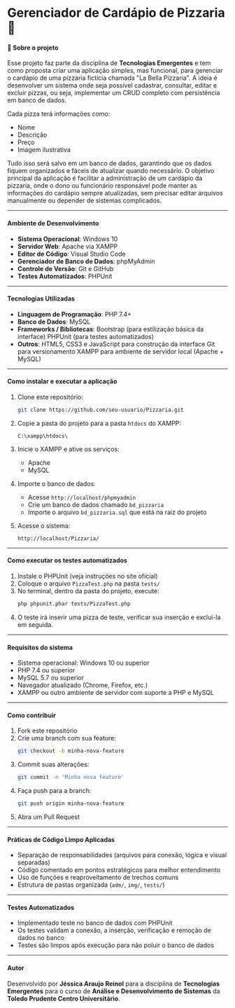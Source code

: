 
# Gerenciador de Cardápio de Pizzaria 🍕

#### 📌 Sobre o projeto

Esse projeto faz parte da disciplina de **Tecnologias Emergentes** e tem como proposta criar uma aplicação simples, mas funcional, para gerenciar o cardápio de uma pizzaria fictícia chamada "La Bella Pizzaria". A ideia é desenvolver um sistema onde seja possível cadastrar, consultar, editar e excluir pizzas, ou seja, implementar um CRUD completo com persistência em banco de dados.

Cada pizza terá informações como:
- Nome
- Descrição
- Preço
- Imagem ilustrativa

Tudo isso será salvo em um banco de dados, garantindo que os dados fiquem organizados e fáceis de atualizar quando necessário.
O objetivo principal da aplicação é facilitar a administração de um cardápio da pizzaria, onde o dono ou funcionário responsável pode manter as informações do cardápio sempre atualizadas, sem precisar editar arquivos manualmente ou depender de sistemas complicados.

---

#### Ambiente de Desenvolvimento

- **Sistema Operacional**: Windows 10
- **Servidor Web**: Apache via XAMPP
- **Editor de Código**: Visual Studio Code
- **Gerenciador de Banco de Dados**: phpMyAdmin
- **Controle de Versão**: Git e GitHub
- **Testes Automatizados**: PHPUnit

---

#### Tecnologias Utilizadas

- **Linguagem de Programação**: PHP 7.4+
- **Banco de Dados**: MySQL
- **Frameworks / Bibliotecas**:
    Bootstrap (para estilização básica da interface)
    PHPUnit (para testes automatizados)
- **Outros**:
    HTML5, CSS3 e JavaScript para construção da interface
    Git para versionamento
    XAMPP para ambiente de servidor local (Apache + MySQL)

---

#### Como instalar e executar a aplicação

1. Clone este repositório:
   ```bash
   git clone https://github.com/seu-usuario/Pizzaria.git
   ```

2. Copie a pasta do projeto para a pasta `htdocs` do XAMPP:
   ```
   C:\xampp\htdocs\
   ```

3. Inicie o XAMPP e ative os serviços:
   - Apache
   - MySQL

4. Importe o banco de dados:
   - Acesse `http://localhost/phpmyadmin`
   - Crie um banco de dados chamado `bd_pizzaria`
   - Importe o arquivo `bd_pizzaria.sql` que está na raiz do projeto

5. Acesse o sistema:
   ```
   http://localhost/Pizzaria/
   ```

---

#### Como executar os testes automatizados

1. Instale o PHPUnit (veja instruções no site oficial)
2. Coloque o arquivo `PizzaTest.php` na pasta `tests/`
3. No terminal, dentro da pasta do projeto, execute:
   ```bash
   php phpunit.phar tests/PizzaTest.php
   ```
4. O teste irá inserir uma pizza de teste, verificar sua inserção e excluí-la em seguida.

---

#### Requisitos do sistema

- Sistema operacional: Windows 10 ou superior
- PHP 7.4 ou superior
- MySQL 5.7 ou superior
- Navegador atualizado (Chrome, Firefox, etc.)
- XAMPP ou outro ambiente de servidor com suporte a PHP e MySQL

---

#### Como contribuir

1. Fork este repositório
2. Crie uma branch com sua feature:
   ```bash
   git checkout -b minha-nova-feature
   ```
3. Commit suas alterações:
   ```bash
   git commit -m 'Minha nova feature'
   ```
4. Faça push para a branch:
   ```bash
   git push origin minha-nova-feature
   ```
5. Abra um Pull Request

---

#### Práticas de Código Limpo Aplicadas

- Separação de responsabilidades (arquivos para conexão, lógica e visual separadas)
- Código comentado em pontos estratégicos para melhor entendimento
- Uso de funções e reaproveitamento de trechos comuns
- Estrutura de pastas organizada (`adm/`, `img/`, `tests/`)

---

#### Testes Automatizados

- Implementado teste no banco de dados com PHPUnit
- Os testes validam a conexão, a inserção, verificação e remoção de dados no banco
- Testes são limpos após execução para não poluir o banco de dados

---

#### Autor

Desenvolvido por **Jéssica Araujo Reinol** para a disciplina de **Tecnologias Emergentes** para o curso de **Análise e Desenvolvimento de Sistemas** da **Toledo Prudente Centro Universitário**.

